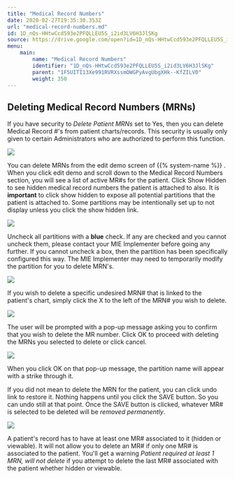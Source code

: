 ```yaml
---
title: "Medical Record Numbers"
date: 2020-02-27T19:35:30.353Z
url: "medical-record-numbers.md"
id: 1D_nQs-HHtwCcd593e2PFQLLEU5S_i2id3LV6H3JlSKg
source: https://drive.google.com/open?id=1D_nQs-HHtwCcd593e2PFQLLEU5S_i2id3LV6H3JlSKg
menu:
    main:
        name: "Medical Record Numbers"
        identifier: "1D_nQs-HHtwCcd593e2PFQLLEU5S_i2id3LV6H3JlSKg"
        parent: "1F5UITI13Xe991RVRXssmOWGPyAvgUbgXHk--KfZILV0"
        weight: 350
---
```

## Deleting Medical Record Numbers (MRNs)

If you have security to *Delete Patient MRNs* set to Yes, then you can delete Medical Record #'s from patient charts/records. This security is usually only given to certain Administrators who are authorized to perform this function.

![](external_files/05abc2ba6de2a9698a7f163fd5184404.png)

You can delete MRNs from the edit demo screen of {{% system-name %}} . When you click edit demo and scroll down to the Medical Record Numbers section, you will see a list of active MR#s for the patient. Click Show Hidden to see hidden medical record numbers the patient is attached to also. It is **important** to click show hidden to expose all potential partitions that the patient is attached to. Some partitions may be intentionally set up to not display unless you click the show hidden link.

![](external_files/18e29389212879d384574072c151c3dc.png)

Uncheck all partitions with a **blue** check. If any are checked and you cannot uncheck them, please contact your MIE Implementer before going any further. If you cannot uncheck a box, then the partition has been specifically configured this way. The MIE Implementer may need to temporarily modify the partition for you to delete MRN's.

![](external_files/9f1b837d5c4c205b8cb115a85a95baac.png)

If you wish to delete a specific undesired MRN# that is linked to the patient's chart, simply click the X to the left of the MRN# you wish to delete.

![](external_files/6e8c2ec8f99fca93c8e321b2ed9cb1b6.png)

The user will be prompted with a pop-up message asking you to confirm that you wish to delete the MR number. Click OK to proceed with deleting the MRNs you selected to delete or click cancel.

![](external_files/fd7374ad5384afa1c4ad0329dc3b65a4.png)

When you click OK on that pop-up message, the partition name will appear with a strike through it.

If you did not mean to delete the MRN for the patient, you can click undo link to restore it. Nothing happens until you click the SAVE button. So you can undo still at that point. Once the SAVE button is clicked, whatever MR# is selected to be deleted will be *removed permanently*.

![](external_files/8dc3decb6b63d1c45bbb207e41609256.png)

A patient's record has to have at least one MR# associated to it (hidden or viewable). It will not allow you to delete an MR# if only one MR# is associated to the patient. You'll get a warning *Patient required at least 1 MRN, will not delete* if you attempt to delete the last MR# associated with the patient whether hidden or viewable.

